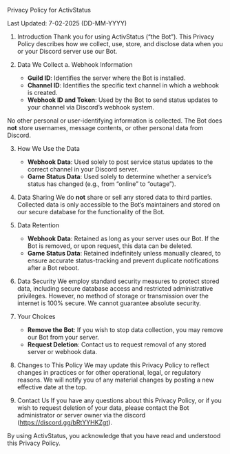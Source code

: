 Privacy Policy for ActivStatus

Last Updated: 7-02-2025 (DD-MM-YYYY)

1. Introduction
Thank you for using ActivStatus (“the Bot”). This Privacy Policy describes how we collect, use, store, and disclose data when you or your Discord server use our Bot.

2. Data We Collect
   a. Webhook Information
      - **Guild ID**: Identifies the server where the Bot is installed.
      - **Channel ID**: Identifies the specific text channel in which a webhook is created.
      - **Webhook ID and Token**: Used by the Bot to send status updates to your channel via Discord’s webhook system.

No other personal or user-identifying information is collected. The Bot does **not** store usernames, message contents, or other personal data from Discord.

3. How We Use the Data
   - **Webhook Data**: Used solely to post service status updates to the correct channel in your Discord server.
   - **Game Status Data**: Used solely to determine whether a service’s status has changed (e.g., from “online” to “outage”).

4. Data Sharing
We do **not** share or sell any stored data to third parties. Collected data is only accessible to the Bot’s maintainers and stored on our secure database for the functionality of the Bot.

5. Data Retention
   - **Webhook Data**: Retained as long as your server uses our Bot. If the Bot is removed, or upon request, this data can be deleted.
   - **Game Status Data**: Retained indefinitely unless manually cleared, to ensure accurate status-tracking and prevent duplicate notifications after a Bot reboot.

6. Data Security
We employ standard security measures to protect stored data, including secure database access and restricted administrative privileges. However, no method of storage or transmission over the internet is 100% secure. We cannot guarantee absolute security.

7. Your Choices
   - **Remove the Bot**: If you wish to stop data collection, you may remove our Bot from your server. 
   - **Request Deletion**: Contact us to request removal of any stored server or webhook data.

9. Changes to This Policy
We may update this Privacy Policy to reflect changes in practices or for other operational, legal, or regulatory reasons. We will notify you of any material changes by posting a new effective date at the top.

9. Contact Us
If you have any questions about this Privacy Policy, or if you wish to request deletion of your data, please contact the Bot administrator or server owner via the discord (https://discord.gg/bRtYYHKZgt).

By using ActivStatus, you acknowledge that you have read and understood this Privacy Policy.
